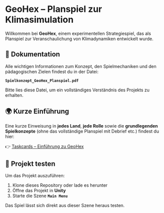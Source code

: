 # GeoHex – Planspiel zur Klimasimulation

Willkommen bei **GeoHex**, einem experimentellen Strategiespiel, das als Planspiel zur Veranschaulichung von Klimadynamiken entwickelt wurde.

## 📄 Dokumentation
Alle wichtigen Informationen zum Konzept, den Spielmechaniken und den pädagogischen Zielen findest du in der Datei:

**`Spielkonzept_GeoHex_Planspiel.pdf`**

Bitte lies diese Datei, um ein vollständiges Verständnis des Projekts zu erhalten.

## 🌍 Kurze Einführung
Eine kurze Einweisung in **jedes Land**, **jede Rolle** sowie die **grundlegenden Spielkonzepte** (ohne das vollständige Planspiel mit Debrief etc.) findest du hier:

👉 [Taskcards – Einführung zu GeoHex](https://www.taskcards.de/#/board/9e945210-4e1f-452a-99d8-bc657820de16/view)

## 🧩 Projekt testen
Um das Projekt auszuführen:

1. Klone dieses Repository oder lade es herunter  
2. Öffne das Projekt in **Unity**  
3. Starte die Szene **`Main Menu`**  

Das Spiel lässt sich direkt aus dieser Szene heraus testen.